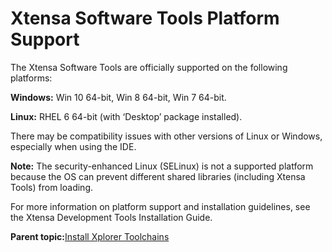 # Xtensa Software Tools Platform Support

The Xtensa Software Tools are officially supported on the following platforms:

**Windows:** Win 10 64-bit, Win 8 64-bit, Win 7 64-bit.

**Linux:** RHEL 6 64-bit \(with ‘Desktop’ package installed\).

There may be compatibility issues with other versions of Linux or Windows, especially when using the IDE.

**Note:** The security-enhanced Linux \(SELinux\) is not a supported platform because the OS can prevent different shared libraries \(including Xtensa Tools\) from loading.

For more information on platform support and installation guidelines, see the Xtensa Development Tools Installation Guide.

**Parent topic:**[Install Xplorer Toolchains](../topics/install_xplorer_toolchains.md)


